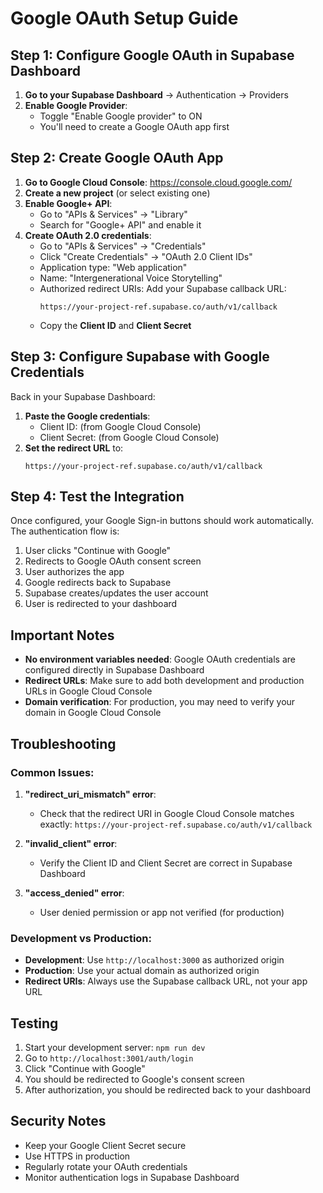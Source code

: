 # Google OAuth Setup Guide

## Step 1: Configure Google OAuth in Supabase Dashboard

1. **Go to your Supabase Dashboard** → Authentication → Providers
2. **Enable Google Provider**:
   - Toggle "Enable Google provider" to ON
   - You'll need to create a Google OAuth app first

## Step 2: Create Google OAuth App

1. **Go to Google Cloud Console**: https://console.cloud.google.com/
2. **Create a new project** (or select existing one)
3. **Enable Google+ API**:
   - Go to "APIs & Services" → "Library"
   - Search for "Google+ API" and enable it
4. **Create OAuth 2.0 credentials**:
   - Go to "APIs & Services" → "Credentials"
   - Click "Create Credentials" → "OAuth 2.0 Client IDs"
   - Application type: "Web application"
   - Name: "Intergenerational Voice Storytelling"
   - Authorized redirect URIs: Add your Supabase callback URL:
     ```
     https://your-project-ref.supabase.co/auth/v1/callback
     ```
   - Copy the **Client ID** and **Client Secret**

## Step 3: Configure Supabase with Google Credentials

Back in your Supabase Dashboard:

1. **Paste the Google credentials**:
   - Client ID: (from Google Cloud Console)
   - Client Secret: (from Google Cloud Console)
2. **Set the redirect URL** to:
   ```
   https://your-project-ref.supabase.co/auth/v1/callback
   ```

## Step 4: Test the Integration

Once configured, your Google Sign-in buttons should work automatically. The authentication flow is:

1. User clicks "Continue with Google"
2. Redirects to Google OAuth consent screen
3. User authorizes the app
4. Google redirects back to Supabase
5. Supabase creates/updates the user account
6. User is redirected to your dashboard

## Important Notes

- **No environment variables needed**: Google OAuth credentials are configured directly in Supabase Dashboard
- **Redirect URLs**: Make sure to add both development and production URLs in Google Cloud Console
- **Domain verification**: For production, you may need to verify your domain in Google Cloud Console

## Troubleshooting

### Common Issues:

1. **"redirect_uri_mismatch" error**:

   - Check that the redirect URI in Google Cloud Console matches exactly: `https://your-project-ref.supabase.co/auth/v1/callback`

2. **"invalid_client" error**:

   - Verify the Client ID and Client Secret are correct in Supabase Dashboard

3. **"access_denied" error**:
   - User denied permission or app not verified (for production)

### Development vs Production:

- **Development**: Use `http://localhost:3000` as authorized origin
- **Production**: Use your actual domain as authorized origin
- **Redirect URIs**: Always use the Supabase callback URL, not your app URL

## Testing

1. Start your development server: `npm run dev`
2. Go to `http://localhost:3001/auth/login`
3. Click "Continue with Google"
4. You should be redirected to Google's consent screen
5. After authorization, you should be redirected back to your dashboard

## Security Notes

- Keep your Google Client Secret secure
- Use HTTPS in production
- Regularly rotate your OAuth credentials
- Monitor authentication logs in Supabase Dashboard
